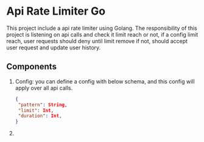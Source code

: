 # Api Rate Limiter Go
This project include a api rate limiter using Golang. The responsibility of this project is listening on api calls and check it limit reach or not, if a config limit reach, user requests should deny until limit remove if not, should accept user request and update user history.

## Components
1. Config: you can define a config with below schema, and this config will apply over all api calls.
   ```json 
   {
    "pattern": String,
    "limit": Int,
    "duration": Int,
   }
2. 